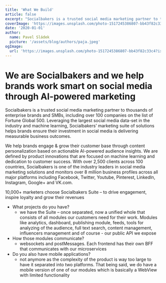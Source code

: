 ```yaml
---
title: 'What We Build'
article: false
excerpt: "Socialbakers is a trusted social media marketing partner to thousands of enterprise brands and SMBs, including over 100 companies on the list of Fortune Global 500. Leveraging the largest social media data-set in the industry and machine learning, Socialbakers’ marketing suite of solutions helps brands ensure their investment in social media is delivering measurable business outcomes."
coverImage: 'https://images.unsplash.com/photo-1517245386807-bb43f82c33c4?ixlib=rb-1.2.1&ixid=eyJhcHBfaWQiOjEyMDd9&auto=format&fit=crop&h=700&q=80'
date: '2020-01-01'
author:
  name: Pavel Sládek
  picture: '/assets/blog/authors/paja.jpeg'
ogImage:
  url: 'https://images.unsplash.com/photo-1517245386807-bb43f82c33c4?ixlib=rb-1.2.1&ixid=eyJhcHBfaWQiOjEyMDd9&auto=format&fit=crop&h=700&q=80'
---
```


# We are Socialbakers and we help brands work smart on social media through AI-powered marketing

Socialbakers is a trusted social media marketing partner to thousands of enterprise brands and SMBs, including over 100 companies on the list of Fortune Global 500. Leveraging the largest social media data-set in the industry and machine learning, Socialbakers’ marketing suite of solutions helps brands ensure their investment in social media is delivering measurable business outcomes.


We help brands engage & grow their customer base through content personalization based on actionable AI-powered audience insights.
We are defined by product innovations that are focused on machine learning and dedication to customer success. With over 2,500 clients across 100 countries, Socialbakers is one of the industry leaders in social media marketing solutions and monitors over 8 million business profiles across all major platforms including Facebook, Twitter, Youtube, Pinterest, LinkedIn, Instagram, Google+ and VK.com.


10,000+ marketers choose Socialbakers Suite – to drive engagement, inspire loyalty and grow their revenues

* What projects do you have?
  * we have the Suite – once separated, now a unified whole that consists of all modules our customers need for their work. Modules like analytics, dashboard, publishing module, feeds, tools for analyzing of the audience, full text search, content management, influencers management and of course - our public API we expose
* How those modules communicate?
  * websockets and postMessages. Each frontend has their own BFF that communicates with our microservices
* Do you also have mobile applications?
  * not anymore as the complexity of the product is way too large to have it separated into two platforms. That being said, we do have a mobile version of one of our modules which is basically a WebView with limited functionality